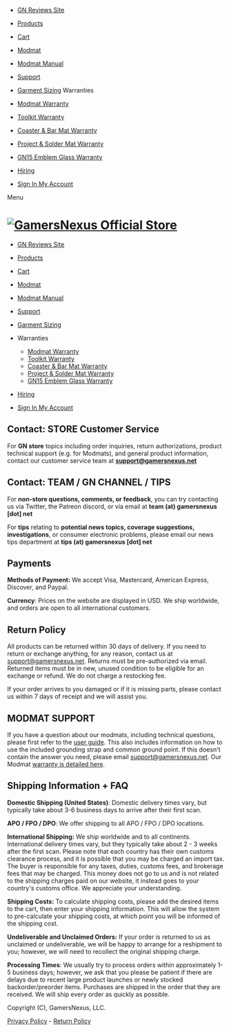 * [GN Reviews Site](https://gamersnexus.net/)
* [Products](https://store.gamersnexus.net/)
* [Cart](https://store.gamersnexus.net/cart)
* [Modmat](https://store.gamersnexus.net/modmat)
* [Modmat Manual](https://store.gamersnexus.net/modmat/manual)
* [Support](https://store.gamersnexus.net/store-info)
* [Garment Sizing](https://store.gamersnexus.net/garment-sizing)
 Warranties

* [Modmat Warranty](https://store.gamersnexus.net/modmat-warranty)
* [Toolkit Warranty](https://store.gamersnexus.net/toolkit-warranty)
* [Coaster & Bar Mat Warranty](https://store.gamersnexus.net/coaster-bar-mat-warranty)
* [Project & Solder Mat Warranty](https://store.gamersnexus.net/project-solder-mat-warranty)
* [GN15 Emblem Glass Warranty](https://store.gamersnexus.net/gn15-emblem-glass-warranty)

* [Hiring](https://store.gamersnexus.net/hiring)
* [Sign In My Account](#)

Menu

[![GamersNexus Official Store](//images.squarespace-cdn.com/content/v1/58c839976b8f5ba6ce6a8105/1489517054146-D0ZDNPQ1ABB3DLSB5UJX/GN3_RGB_full.png?format=1000w)](https://store.gamersnexus.net/)
==================================================================================================================================================================================================

* [GN Reviews Site](https://gamersnexus.net/)
* [Products](https://store.gamersnexus.net/)
* [Cart](https://store.gamersnexus.net/cart)
* [Modmat](https://store.gamersnexus.net/modmat)
* [Modmat Manual](https://store.gamersnexus.net/modmat/manual)
* [Support](https://store.gamersnexus.net/store-info)
* [Garment Sizing](https://store.gamersnexus.net/garment-sizing)
* Warranties
    
    * [Modmat Warranty](https://store.gamersnexus.net/modmat-warranty)
    * [Toolkit Warranty](https://store.gamersnexus.net/toolkit-warranty)
    * [Coaster & Bar Mat Warranty](https://store.gamersnexus.net/coaster-bar-mat-warranty)
    * [Project & Solder Mat Warranty](https://store.gamersnexus.net/project-solder-mat-warranty)
    * [GN15 Emblem Glass Warranty](https://store.gamersnexus.net/gn15-emblem-glass-warranty)
    
* [Hiring](https://store.gamersnexus.net/hiring)
* [Sign In My Account](#)

Contact: STORE Customer Service
-------------------------------

For **GN store** topics including order inquiries, return authorizations, product technical support (e.g. for Modmats), and general product information, contact our customer service team at **support@gamersnexus.net** 

Contact: TEAM / GN CHANNEL / TIPS
---------------------------------

For **non-store questions, comments, or feedback**, you can try contacting us via Twitter, the Patreon discord, or via email at **team (at) gamersnexus \[dot\] net**

For **tips** relating to **potential news topics, coverage suggestions, investigations**, or consumer electronic problems, please email our news tips department at **tips (at) gamersnexus \[dot\] net**

Payments
--------

**Methods of Payment:** We accept Visa, Mastercard, American Express, Discover, and Paypal.

**Currency**: Prices on the website are displayed in USD. We ship worldwide, and orders are open to all international customers.

Return Policy
-------------

All products can be returned within 30 days of delivery. If you need to return or exchange anything, for any reason, contact us at support@gamersnexus.net. Returns must be pre-authorized via email. Returned items must be in new, unused condition to be eligible for an exchange or refund. We do not charge a restocking fee.

If your order arrives to you damaged or if it is missing parts, please contact us within 7 days of receipt and we will assist you.

MODMAT SUPPORT
--------------

If you have a question about our modmats, including technical questions, please first refer to the [user guide](https://store.gamersnexus.net/modmat/manual). This also includes information on how to use the included grounding strap and common ground point. If this doesn't contain the answer you need, please email support@gamersnexus.net. Our Modmat [warranty is detailed here](https://store.gamersnexus.net/modmat-warranty).

Shipping Information + FAQ
--------------------------

**Domestic Shipping (United States)**: Domestic delivery times vary, but typically take about 3-6 business days to arrive after their first scan.

**APO / FPO / DPO**: We offer shipping to all APO / FPO / DPO locations.

**International Shipping:** We ship worldwide and to all continents. International delivery times vary, but they typically take about 2 - 3 weeks after the first scan. Please note that each country has their own customs clearance process, and it is possible that you may be charged an import tax. The buyer is responsible for any taxes, duties, customs fees, and brokerage fees that may be charged. This money does not go to us and is not related to the shipping charges paid on our website, it instead goes to your country's customs office. We appreciate your understanding.

**Shipping Costs:** To calculate shipping costs, please add the desired items to the cart, then enter your shipping information. This will allow the system to pre-calculate your shipping costs, at which point you will be informed of the shipping cost.

**Undeliverable and Unclaimed Orders:** If your order is returned to us as unclaimed or undeliverable, we will be happy to arrange for a reshipment to you; however, we will need to recollect the original shipping charge.

**Processing Times**: We usually try to process orders within approximately 1-5 business days; however, we ask that you please be patient if there are delays due to recent large product launches or newly stocked backorder/preorder items. Purchases are shipped in the order that they are received. We will ship every order as quickly as possible.

Copyright (C), GamersNexus, LLC.

[Privacy Policy](https://store.gamersnexus.net/privacy) - [Return Policy](https://store.gamersnexus.net/store-info)